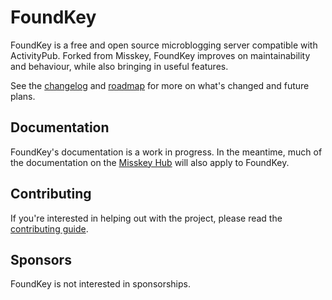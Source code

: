 # FoundKey
FoundKey is a free and open source microblogging server compatible with ActivityPub. Forked from Misskey, FoundKey improves on maintainability and behaviour, while also bringing in useful features.

See the [changelog](./CHANGELOG.md) and [roadmap](./ROADMAP.md) for more on what's changed and future plans.

## Documentation
FoundKey's documentation is a work in progress. In the meantime, much of the documentation on the [Misskey Hub](https://misskey-hub.net/) will also apply to FoundKey.

## Contributing
If you're interested in helping out with the project, please read the [contributing guide](./CONTRIBUTING.md).

## Sponsors
FoundKey is not interested in sponsorships.
